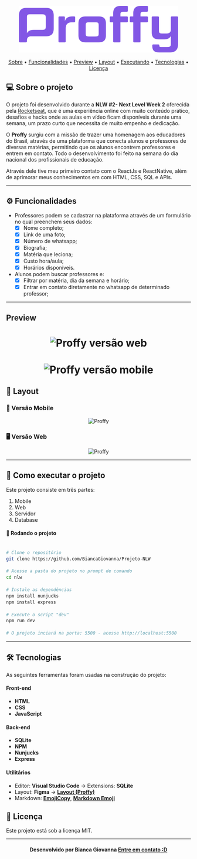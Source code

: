 
<!--Banner e logo-->

<p align="center">
   <img src="/github/logo.png" alt="Proffy" />
</p>


<!-- Indice-->
<p align="center">
 <a href="#Sobre o projeto">Sobre</a> •
 <a href="#Funcionalidades">Funcionalidades</a> • 
 <a href="#Preview">Preview</a> • 
 <a href="#Layout">Layout</a> •  
 <a href="#Como executar o projeto">Executando</a> • 
 <a href="#Tecnologias">Tecnologias</a> • 
 <a href="#Licença">Licença</a>
</p>

<!--Sobre o projeto-->
## 💻 Sobre o projeto

O projeto foi desenvolvido durante a **NLW #2- Next Level Week 2** oferecida pela [Rocketseat](https://nextlevelweek.com), que é uma experiência online com muito conteúdo prático, desafios e hacks onde as aulas em vídeo ficam  disponíveis durante uma semana, um prazo curto que necessita de muito empenho e dedicação.

O <strong>Proffy</strong> surgiu com a missão de trazer uma homenagem aos educadores do Brasil, através de uma plataforma que conecta alunos e professores de diversas matérias, permitindo que os alunos encontrem professores e entrem em contato. Todo o desenvolvimento foi feito na semana do dia nacional dos profissionais de educação. 

Através dele tive meu primeiro contato com o ReactJs e ReactNative, além de aprimorar meus conhecimentos em com HTML, CSS, SQL e APIs.

---

<!--Funcionalidades do projeto-->
## ⚙️ Funcionalidades

- Professores podem se cadastrar na plataforma através de um formulário no qual preenchem seus dados:
  - [x] Nome completo;
  - [x] Link de uma foto;
  - [x] Número de whatsapp;
  - [x] Biografia;
  - [x] Matéria que leciona;
  - [x] Custo hora/aula;
  - [x] Horários disponíveis.

- Alunos podem buscar professores e:
  - [x] Filtrar por matéria, dia da semana e horário;
  - [x] Entrar em contato diretamente no whatsapp de determinado professor;
  
---

## Preview

<h1 align="center">
   <img src="/github/Proffy-Web.gif" alt="Proffy versão web" />
</h1>

<h1 align="center">
   <img src="/github/Proffy-Mobile.gif" alt="Proffy versão mobile" />
</h1>

<!--Layout session-->
## 🎨 Layout

### 📱 Versão Mobile
<p align="center">
   <img src="/github/Conjunto-Mobile.png" alt="Proffy" />
</p>


### 🖥 Versão Web
<p align="center">
   <img src="/github/Conjunto-Web.png" alt="Proffy" />
</p>


---

<!--Running session-->
## 🚀 Como executar o projeto

Este projeto consiste em três partes:
1. Mobile
2. Web 
3. Servidor 
4. Database 

<!--💡Obs-->

#### 🎲 Rodando o projeto

```bash

# Clone o repositório
git clone https://github.com/BiancaGiovanna/Projeto-NLW

# Acesse a pasta do projeto no prompt de comando
cd nlw

# Instale as dependências
npm install nunjucks
npm install express

# Execute o script "dev"
npm run dev

# O projeto inciará na porta: 5500 - acesse http://localhost:5500 


```
---

<!--Tecnologies session-->
## 🛠 Tecnologias

As seguintes ferramentas foram usadas na construção do projeto:

#### **Front-end**  

- **HTML** 
- **CSS**
- **JavaScript**

#### **Back-end**

-   **SQLite**
-   **NPM**
-   **Nunjucks**
-   **Express**


#### **Utilitários**

-   Editor:  **Visual Studio Code**  → Extensions:  **SQLite**
-   Layout:  **Figma**  →  **[Layout (Proffy)](https://www.figma.com/file/GHGS126t7WYjnPZdRKChJF/Proffy-Web)**
-   Markdown:  **[EmojiCopy](https://www.emojicopy.com)**,  **[Markdown Emoji](https://gist.github.com/rxaviers/7360908)**


<!--License session-->
## 📝 Licença

Este projeto está sob a licença MIT.

---

<!--Bottom session-->
<h4 align=center>Desenvolvido por Bianca Giovanna <a href="https://www.linkedin.com/in/bianca-giovanna-952a0118b/"> <strong>Entre em contato</strong> :D</a></a></h4>

